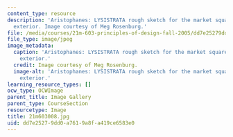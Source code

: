 ```yaml
---
content_type: resource
description: 'Aristophanes: LYSISTRATA rough sketch for the market square with house
  exterior. Image courtesy of Meg Rosenburg.'
file: /media/courses/21m-603-principles-of-design-fall-2005/dd7e25279dd0a7619a8fa419ce6583e0_21m603008.jpg
file_type: image/jpeg
image_metadata:
  caption: 'Aristophanes: LYSISTRATA rough sketch for the market square with house
    exterior.'
  credit: Image courtesy of Meg Rosenburg.
  image-alt: 'Aristophanes: LYSISTRATA rough sketch for the market square with house
    exterior.'
learning_resource_types: []
ocw_type: OCWImage
parent_title: Image Gallery
parent_type: CourseSection
resourcetype: Image
title: 21m603008.jpg
uid: dd7e2527-9dd0-a761-9a8f-a419ce6583e0
---
```

